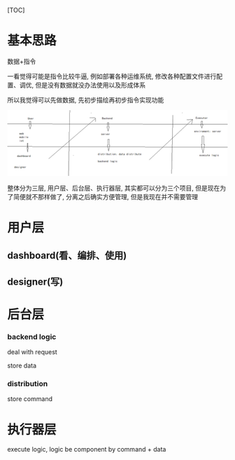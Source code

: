 [TOC]

# 基本思路

数据+指令

一看觉得可能是指令比较牛逼, 例如部署各种运维系统, 修改各种配置文件进行配置、调优, 但是没有数据就没办法使用以及形成体系

所以我觉得可以先做数据, 先初步描绘再初步指令实现功能

![基本思路](docs/基本思路.png)

整体分为三层, 用户层、后台层、执行器层, 其实都可以分为三个项目, 但是现在为了简便就不那样做了, 分离之后确实方便管理, 但是我现在并不需要管理

# 用户层

## dashboard(看、编排、使用)

## designer(写)

# 后台层

### backend logic

deal with request

store data

### distribution

store command

# 执行器层

execute logic, logic be component by command  + data

